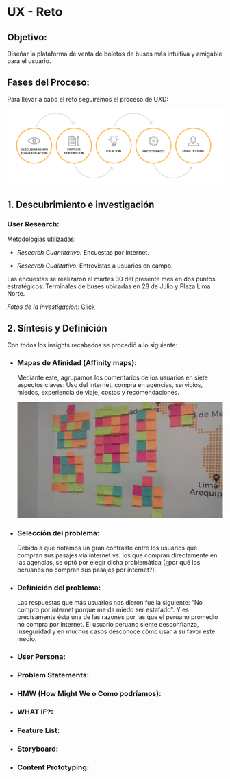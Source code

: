 # **UX - Reto**

## **Objetivo:**

Diseñar la plataforma de venta de boletos de buses más intuitiva y amigable para el usuario.

## **Fases del Proceso:**

Para llevar a cabo el reto seguiremos el proceso de UXD:
    
![Fases del proceso](assets/documents/FProceso.PNG)

## **1. Descubrimiento e investigación**

### **User Research**:

Metodologías utilizadas:

* _Research Cuantitativo:_ Encuestas por internet.

* _Research Cualitativo:_ Entrevistas a usuarios en campo.

Las encuestas se realizaron el martes 30 del presente mes en dos puntos estratégicos: Terminales de buses ubicadas en 28 de Julio y Plaza Lima Norte.

_Fotos de la investigación:_  [Click](https://photos.google.com/share/AF1QipNhjbtJdhZl_5NInrbAaW0SVUJ8yRCoweozimCIk9GZrEK-VH0fg5nIPoU-KuciCA?key=UEtzQ2tfcVFSWG9UVmkwYlIxOGVEQmxGb2liMC13)

## **2. Síntesis y Definición**

Con todos los insights recabados se procedió a lo siguiente:

- ###  **Mapas de Afinidad (Affinity maps):**

    Mediante este, agrupamos los comentarios de los usuarios en siete aspectos claves: 
    Uso del internet, compra en agencias, servicios, miedos, experiencia de viaje, costos y recomendaciones.

    ![Mapa de afinidad](assets//documents/Afinidad.jpg)

- ### **Selección del problema:** 

    Debido a que notamos un gran contraste entre los usuarios que compran sus pasajes vía internet vs. los que compran directamente en las agencias, se optó por elegir dicha problemática (¿por qué los peruanos no compran sus pasajes por internet?).

- ### **Definición del problema:**
    Las respuestas que más usuarios nos dieron fue la siguiente: "No compro por internet porque me da miedo ser estafado". Y es precisamente ésta una de las razones por las que el peruano promedio no compra por internet. El usuario peruano siente desconfianza, inseguridad y en muchos casos desconoce cómo usar a su favor este medio.

- ### **User Persona:** 
    

- ### **Problem Statements:** 

- ### **HMW (How Might We o Como podríamos):**

- ### **WHAT IF?:**

- ### **Feature List:** 

- ### **Storyboard:**

- ### **Content Prototyping:**  